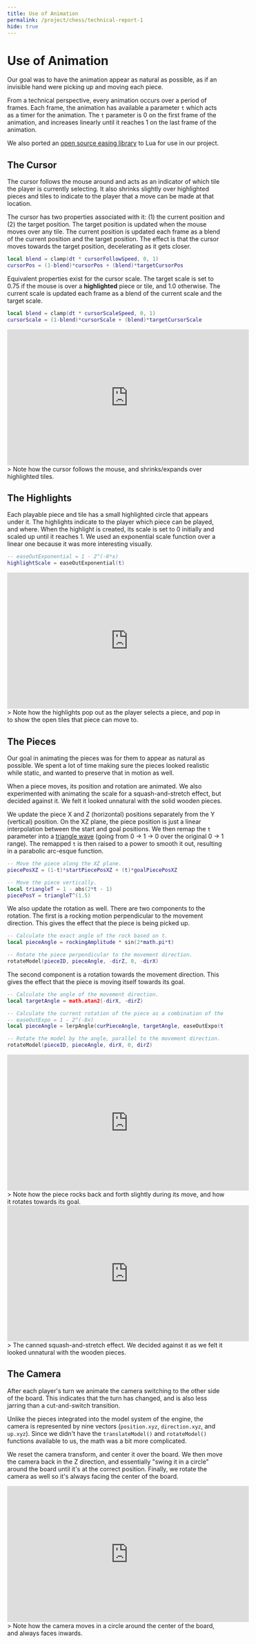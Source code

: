 ```yaml
---
title: Use of Animation
permalink: /project/chess/technical-report-1
hide: true
---
```


# Use of Animation

Our goal was to have the animation appear as natural as possible, as if an invisible hand were picking up and moving each piece.

From a technical perspective, every animation occurs over a period of frames. Each frame, the animation has available a parameter `t` which acts as a timer for the animation. The `t` parameter is 0 on the first frame of the animation, and increases linearly until it reaches 1 on the last frame of the animation.

We also ported an [open source easing library](https://github.com/nicolausYes/easing-functions/blob/master/src/easing.cpp) to Lua for use in our project.

## The Cursor

The cursor follows the mouse around and acts as an indicator of which tile the player is currently selecting. It also shrinks slightly over highlighted pieces and tiles to indicate to the player that a move can be made at that location.

The cursor has two properties associated with it: (1) the current position and (2) the target position. The target position is updated when the mouse moves over any tile. The current position is updated each frame as a blend of the current position and the target position. The effect is that the cursor moves towards the target position, decelerating as it gets closer.

```lua
local blend = clamp(dt * cursorFollowSpeed, 0, 1)
cursorPos = (1-blend)*cursorPos + (blend)*targetCursorPos
```

Equivalent properties exist for the cursor scale. The target scale is set to 0.75 if the mouse is over a **highlighted** piece or tile, and 1.0 otherwise. The current scale is updated each frame as a blend of the current scale and the target scale.

```lua
local blend = clamp(dt * cursorScaleSpeed, 0, 1)
cursorScale = (1-blend)*cursorScale + (blend)*targetCursorScale
```

<iframe width="560" height="315" src="https://www.youtube.com/embed/vAgsTDp-LSw" frameborder="0" allow="accelerometer; autoplay; encrypted-media; gyroscope; picture-in-picture" allowfullscreen></iframe>
> Note how the cursor follows the mouse, and shrinks/expands over highlighted tiles.

## The Highlights

Each playable piece and tile has a small highlighted circle that appears under it. The highlights indicate to the player which piece can be played, and where. When the highlight is created, its scale is set to 0 initially and scaled up until it reaches 1. We used an exponential scale function over a linear one because it was more interesting visually.

```lua
-- easeOutExponential = 1 - 2^(-8*x)
highlightScale = easeOutExponential(t)
```

<iframe width="560" height="315" src="https://www.youtube.com/embed/GiFm_zoxh0k" frameborder="0" allow="accelerometer; autoplay; encrypted-media; gyroscope; picture-in-picture" allowfullscreen></iframe>
> Note how the highlights pop out as the player selects a piece, and pop in to show the open tiles that piece can move to.

## The Pieces

Our goal in animating the pieces was for them to appear as natural as possible. We spent a lot of time making sure the pieces looked realistic while static, and wanted to preserve that in motion as well.

When a piece moves, its position and rotation are animated. We also experimented with animating the scale for a squash-and-stretch effect, but decided against it. We felt it looked unnatural with the solid wooden pieces.

We update the piece X and Z (horizontal) positions separately from the Y (vertical) position. On the XZ plane, the piece position is just a linear interpolation between the start and goal positions. We then remap the `t` parameter into a [triangle wave](https://www.desmos.com/calculator/85wzbqowpx) (going from 0 → 1 → 0 over the original 0 → 1 range). The remapped `t` is then raised to a power to smooth it out, resulting in a parabolic arc-esque function.

```lua
-- Move the piece along the XZ plane.
piecePosXZ = (1-t)*startPiecePosXZ + (t)*goalPiecePosXZ

-- Move the piece vertically.
local triangleT = 1 - abs(2*t - 1)
piecePosY = triangleT^(1.5)
```

We also update the rotation as well. There are two components to the rotation. The first is a rocking motion perpendicular to the movement direction. This gives the effect that the piece is being picked up.

```lua
-- Calculate the exact angle of the rock based on t.
local pieceAngle = rockingAmplitude * sin(2*math.pi*t)

-- Rotate the piece perpendicular to the movement direction.
rotateModel(pieceID, pieceAngle, -dirZ, 0, -dirX)
```

The second component is a rotation towards the movement direction. This gives the effect that the piece is moving itself towards its goal.

```lua
-- Calculate the angle of the movement direction.
local targetAngle = math.atan2(-dirX, -dirZ)

-- Calculate the current rotation of the piece as a combination of the piece's current rotation and the target angle.
-- easeOutExpo = 1 - 2^(-8x)
local pieceAngle = lerpAngle(curPieceAngle, targetAngle, easeOutExpo(t))

-- Rotate the model by the angle, parallel to the movement direction.
rotateModel(pieceID, pieceAngle, dirX, 0, dirZ)
```

<iframe width="560" height="315" src="https://www.youtube.com/embed/EMpxOsucmt4" frameborder="0" allow="accelerometer; autoplay; encrypted-media; gyroscope; picture-in-picture" allowfullscreen></iframe>
> Note how the piece rocks back and forth slightly during its move, and how it rotates towards its goal.

<iframe width="560" height="315" src="https://www.youtube.com/embed/snsW9WrOyNs" frameborder="0" allow="accelerometer; autoplay; encrypted-media; gyroscope; picture-in-picture" allowfullscreen></iframe>
> The canned squash-and-stretch effect. We decided against it as we felt it looked unnatural with the wooden pieces.

## The Camera

After each player's turn we animate the camera switching to the other side of the board. This indicates that the turn has changed, and is also less jarring than a cut-and-switch transition.

Unlike the pieces integrated into the model system of the engine, the camera is represented by nine vectors (`position.xyz`, `direction.xyz`, and `up.xyz`). Since we didn't have the `translateModel()` and `rotateModel()` functions available to us, the math was a bit more complicated.

We reset the camera transform, and center it over the board. We then move the camera back in the Z direction, and essentially "swing it in a circle" around the board until it's at the correct position. Finally, we rotate the camera as well so it's always facing the center of the board.

<iframe width="560" height="315" src="https://www.youtube.com/embed/sqBlhMu_UQQ" frameborder="0" allow="accelerometer; autoplay; encrypted-media; gyroscope; picture-in-picture" allowfullscreen></iframe>
> Note how the camera moves in a circle around the center of the board, and always faces inwards.
